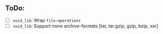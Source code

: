 
## ToDo: 
- [ ] `void_lib`: Wrap `file-operations`
- [ ] `void_lib`: Support more archive-formats [tar, tar.gzip, gzip, bzip, xar]